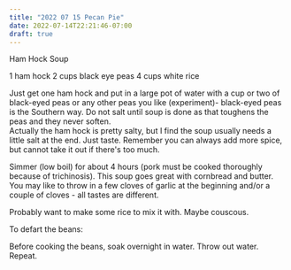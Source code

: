 ```yaml
---
title: "2022 07 15 Pecan Pie"
date: 2022-07-14T22:21:46-07:00
draft: true
---
```

Ham Hock Soup

1	ham hock
2 cups	black eye peas
4 cups	white rice

Just get one ham hock and put in a large 
pot of water with a cup or two of black-eyed peas or any other peas you 
like (experiment)- black-eyed peas is the Southern way.  Do not salt 
until soup is done as that toughens the peas and they never soften.   
Actually the ham hock is pretty salty, but I find the soup usually needs  a little salt at the end.  Just taste.  Remember you can always add more  spice, but cannot take it out if there's too much.

Simmer (low boil) for about 4 hours (pork must be cooked thoroughly 
because of trichinosis).  This soup goes great with cornbread and 
butter.  You may like to throw in a few cloves of garlic at the 
beginning and/or a couple of cloves - all tastes are different.

Probably want to make some rice to mix it with. Maybe couscous.

To defart the beans:

Before cooking the beans, soak overnight in water.  Throw out water.  Repeat.


